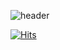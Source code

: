 ![header](https://capsule-render.vercel.app/api?type=wave&color=auto&height=300&section=header&text=DOSUNGGIL&fontSize=90)

 [![Hits](https://hits.seeyoufarm.com/api/count/incr/badge.svg?url=https%3A%2F%2Fgithub.com%2Fgjbae1212%2Fhit-counter)](https://hits.seeyoufarm.com)                                     